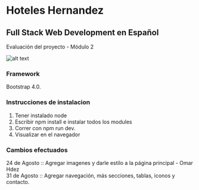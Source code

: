 # Hoteles Hernandez

## Full Stack Web Development en Español

Evaluación del proyecto - Módulo 2

![alt text](http://omarhdez.site/hotel2.jpeg)


### Framework

Bootstrap 4.0.



### Instrucciones de instalacion

1. Tener instalado node
2. Escribir npm install e instalar todos los modules
3. Correr con npm run dev.
4. Visualizar en el navegador




### Cambios efectuados

24 de Agosto :: Agregar imagenes y darle estilo a la página principal - Omar Hdez<br />
31 de Agosto :: Agregar navegación, más secciones, tablas, iconos y contacto.

